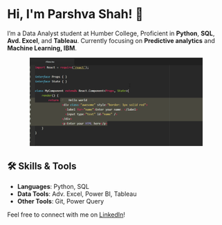 # Hi, I'm Parshva Shah! 👋

I’m a Data Analyst student at Humber College, Proficient in **Python**, **SQL**, **Avd. Excel**, and **Tableau**.
Currently focusing on **Predictive analytics** and **Machine Learning, IBM**. 

<div align="center">
  <img src="https://github.com/Pshahx/Pshahx/blob/main/A8gJ.gif" width="400" />
</div>

## 🛠 Skills & Tools
- **Languages**: Python, SQL
- **Data Tools**: Adv. Excel, Power BI, Tableau
- **Other Tools**: Git, Power Query

Feel free to connect with me on [LinkedIn](https://www.linkedin.com/in/parshva-s-034109260/)!
